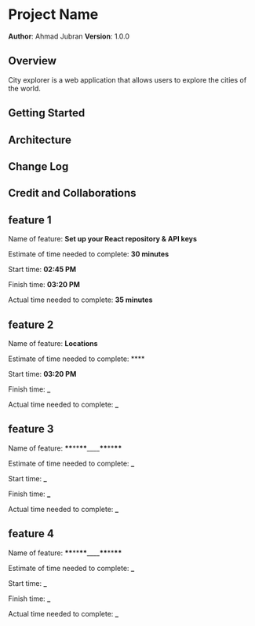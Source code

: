 # Project Name

**Author**: Ahmad Jubran
**Version**: 1.0.0

## Overview

City explorer is a web application that allows users to explore the cities of the world.

## Getting Started

<!-- What are the steps that a user must take in order to build this app on their own machine and get it running? -->

## Architecture

<!-- Provide a detailed description of the application design. What technologies (languages, libraries, etc) you're using, and any other relevant design information. -->

## Change Log

<!-- Use this area to document the iterative changes made to your application as each feature is successfully implemented. Use time stamps. Here's an example:

01-01-2001 4:59pm - Application now has a fully-functional express server, with a GET route for the location resource. -->

## Credit and Collaborations

<!-- Give credit (and a link) to other people or resources that helped you build this application. -->

## feature 1

Name of feature: **Set up your React repository & API keys**

Estimate of time needed to complete: **30 minutes**

Start time: **02:45 PM**

Finish time: **03:20 PM**

Actual time needed to complete: **35 minutes**

## feature 2

Name of feature: **Locations**

Estimate of time needed to complete: \*\*\*\*

Start time: **03:20 PM**

Finish time: **\_**

Actual time needed to complete: **\_**

## feature 3

Name of feature: **\*\***\*\***\*\***\_\_\_\_**\*\***\*\***\*\***

Estimate of time needed to complete: **\_**

Start time: **\_**

Finish time: **\_**

Actual time needed to complete: **\_**

## feature 4

Name of feature: **\*\***\*\***\*\***\_\_\_\_**\*\***\*\***\*\***

Estimate of time needed to complete: **\_**

Start time: **\_**

Finish time: **\_**

Actual time needed to complete: **\_**
